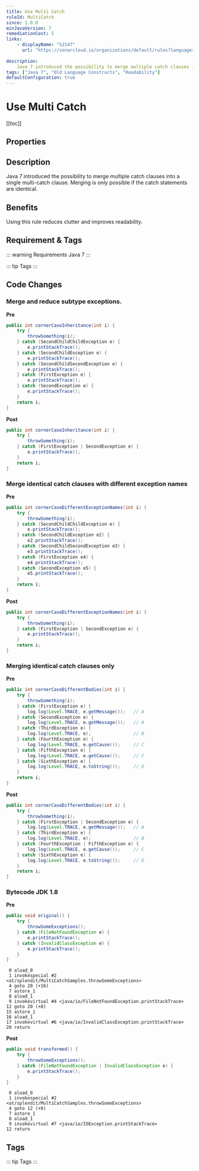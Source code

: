 ```yaml
---
title: Use Multi Catch
ruleId: MultiCatch
since: 1.0.0
minJavaVersion: 7
remediationCost: 5
links:
    - displayName: "S2147"
      url: "https://sonarcloud.io/organizations/default/rules?languages=java&open=java%3AS2147&q=S2147"
    
description:
    Java 7 introduced the possibility to merge multiple catch clauses into a single multi-catch clause. Merging is only possible if the catch statements are identical.
tags: ["Java 7", "Old Language Constructs", "Readability"]
defaultConfiguration: true
---
```


# Use Multi Catch

[[toc]]

## Properties

<RuleProperties />


## Description

Java 7 introduced the possibility to merge multiple catch clauses into a single multi-catch clause. Merging is only possible if the catch statements are identical.

## Benefits

Using this rule reduces clutter and improves readability.

## Requirement & Tags

::: warning Requirements
Java 7
:::

::: tip Tags
<TagLinks />
:::

## Code Changes

### Merge and reduce subtype exceptions.
__Pre__
```java
public int cornerCaseInheritance(int i) {
    try {
        throwSomething(i);
    } catch (SecondChildChildException e) {
        e.printStackTrace();
    } catch (SecondChildException e) {
        e.printStackTrace();
    } catch (SecondChildSecondException e) {
        e.printStackTrace();
    } catch (FirstException e) {
        e.printStackTrace();
    } catch (SecondException e) {
        e.printStackTrace();
    }
    return i;
}
```

__Post__
```java
public int cornerCaseInheritance(int i) {
    try {
        throwSomething(i);
    } catch (FirstException | SecondException e) {
        e.printStackTrace();
    }
    return i;
}
```


### Merge identical catch clauses with different exception names
__Pre__
```java
public int cornerCaseDifferentExceptionNames(int i) {
    try {
        throwSomething(i);
    } catch (SecondChildChildException e) {
        e.printStackTrace();
    } catch (SecondChildException e2) {
        e2.printStackTrace();
    } catch (SecondChildSecondException e3) {
        e3.printStackTrace();
    } catch (FirstException e4) {
        e4.printStackTrace();
    } catch (SecondException e5) {
        e5.printStackTrace();
    }
    return i;
}
```

__Post__
```java
public int cornerCaseDifferentExceptionNames(int i) {
    try {
        throwSomething(i);
    } catch (FirstException | SecondException e) {
        e.printStackTrace();
    }
    return i;
}
```

### Merging identical catch clauses only

__Pre__
```java
public int cornerCaseDifferentBodies(int i) {
    try {
        throwSomething(i);
    } catch (FirstException e) {
        log.log(Level.TRACE, e.getMessage());   // A
    } catch (SecondException e) {
        log.log(Level.TRACE, e.getMessage());   // A
    } catch (ThirdException e) {
        log.log(Level.TRACE, e);                // B
    } catch (FourthException e) {
        log.log(Level.TRACE, e.getCause());     // C
    } catch (FifthException e) {
        log.log(Level.TRACE, e.getCause());     // C
    } catch (SixthException e) {
        log.log(Level.TRACE, e.toString());     // D
    }
    return i;
}
```

__Post__
```java
public int cornerCaseDifferentBodies(int i) {
    try {
        throwSomething(i);
    } catch (FirstException | SecondException e) {
        log.log(Level.TRACE, e.getMessage());   // A
    } catch (ThirdException e) {
        log.log(Level.TRACE, e);                // B
    } catch (FourthException | FifthException e) {
        log.log(Level.TRACE, e.getCause());     // C
    } catch (SixthException e) {
        log.log(Level.TRACE, e.toString());     // D
    }
    return i;
}
```

### Bytecode JDK 1.8 

__Pre__
```java
public void original() {
    try {
        throwSomeExceptions();
    } catch (FileNotFoundException e) {
        e.printStackTrace();
    } catch (InvalidClassException e) {
        e.printStackTrace();
    }
}
```

```
 0 aload_0
 1 invokespecial #2 <at/splendit/MultiCatchSamples.throwSomeExceptions>
 4 goto 20 (+16)
 7 astore_1
 8 aload_1
 9 invokevirtual #4 <java/io/FileNotFoundException.printStackTrace>
12 goto 20 (+8)
15 astore_1
16 aload_1
17 invokevirtual #6 <java/io/InvalidClassException.printStackTrace>
20 return
```

__Post__
```java
public void transformed() {
    try {
        throwSomeExceptions();
    } catch (FileNotFoundException | InvalidClassException e) {
        e.printStackTrace();
    }
}
```

```
 0 aload_0
 1 invokespecial #2 <at/splendit/MultiCatchSamples.throwSomeExceptions>
 4 goto 12 (+8)
 7 astore_1
 8 aload_1
 9 invokevirtual #7 <java/io/IOException.printStackTrace>
12 return
```

<VersionNotice />


## Tags

::: tip Tags
<TagLinks />
:::